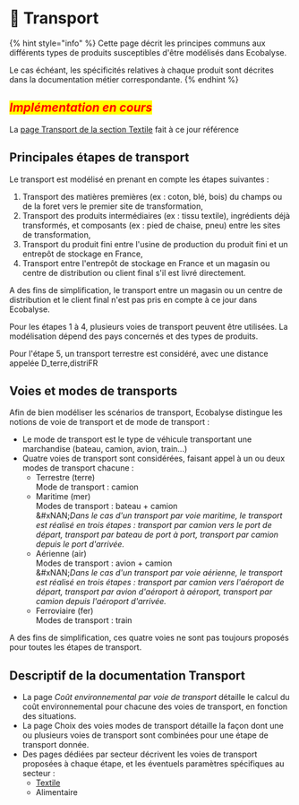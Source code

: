 # 🚚 Transport

{% hint style="info" %}
Cette page décrit les principes communs aux différents types de produits susceptibles d'être modélisés dans Ecobalyse.&#x20;

Le cas échéant, les spécificités relatives à chaque produit sont décrites dans la documentation métier correspondante.
{% endhint %}

## _<mark style="color:red;">Implémentation en cours</mark>_ <a href="#distribution" id="distribution"></a>

La [page Transport de la section Textile](https://fabrique-numerique.gitbook.io/ecobalyse/textile/cycle-de-vie-des-produits-textiles/transport) fait à ce jour référence

## Principales étapes de transport <a href="#distribution" id="distribution"></a>

Le transport est modélisé en prenant en compte les étapes suivantes : &#x20;

1. Transport des matières premières (ex : coton, blé, bois) du champs ou de la foret vers le premier site de transformation,
2. Transport des produits intermédiaires (ex : tissu textile), ingrédients déjà transformés, et composants (ex : pied de chaise, pneu) entre les sites de transformation,
3. Transport du produit fini entre l'usine de production du produit fini et un entrepôt de stockage en France,
4. Transport entre l'entrepôt de stockage en France et un magasin ou centre de distribution ou client final s'il est livré directement.

A des fins de simplification, le transport entre un magasin ou un centre de distribution et le client final n'est pas pris en compte à ce jour dans Ecobalyse.

Pour les étapes 1 à 4, plusieurs voies de transport peuvent être utilisées. La modélisation dépend des pays concernés et des types de produits.

Pour l'étape 5, un transport terrestre est considéré, avec une distance appelée D\_terre,distriFR

## Voies et modes de transports

Afin de bien modéliser les scénarios de transport, Ecobalyse distingue les notions de voie de transport et de mode de transport :&#x20;

* Le mode de transport est le type de véhicule transportant une marchandise (bateau, camion, avion, train...)
* Quatre voies de transport sont considérées, faisant appel à un ou deux modes de transport chacune :
  * Terrestre (terre)\
    Mode de transport : camion
  * Maritime (mer)\
    Modes de transport : bateau + camion\
    &#xNAN;_&#x44;ans le cas d'un transport par voie maritime, le transport est réalisé en trois étapes : transport par camion vers le port de départ, transport par bateau de port à port, transport par camion depuis le port d'arrivée._
  * Aérienne (air)\
    Modes de transport : avion + camion\
    &#xNAN;_&#x44;ans le cas d'un transport par voie aérienne, le transport est réalisé en trois étapes : transport par camion vers l'aéroport de départ, transport par avion d'aéroport à aéroport, transport par camion depuis l'aéroport d'arrivée._&#x20;
  * Ferroviaire (fer)\
    Modes de transport : train

A des fins de simplification, ces quatre voies ne sont pas toujours proposés pour toutes les étapes de transport.

## Descriptif de la documentation Transport

* La page _Coût environnemental par voie de transport_ détaille le calcul du coût environnemental pour chacune des voies de transport, en fonction des situations.
* La page Choix des voies modes de transport détaille la façon dont une ou plusieurs voies de transport sont combinées pour une étape de transport donnée.
* Des pages dédiées par secteur décrivent les voies de transport proposées à chaque étape, et les éventuels paramètres spécifiques au secteur :
  * [Textile](https://fabrique-numerique.gitbook.io/ecobalyse/draft-documentation-transverse/transport/transport-textile)
  * Alimentaire










